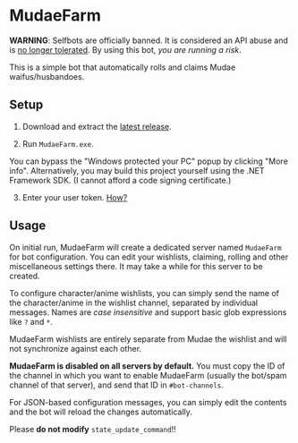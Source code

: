 # MudaeFarm

**WARNING**: Selfbots are officially banned. It is considered an API abuse and is [no longer tolerated](https://support.discordapp.com/hc/en-us/articles/115002192352-Automated-user-accounts-self-bots-). By using this bot, *you are running a risk*.

This is a simple bot that automatically rolls and claims Mudae waifus/husbandoes.

## Setup

1. Download and extract the [latest release](https://github.com/chiyadev/MudaeFarm/releases/latest/download/MudaeFarm.zip).

2. Run `MudaeFarm.exe`.

You can bypass the "Windows protected your PC" popup by clicking "More info". Alternatively, you may build this project yourself using the .NET Framework SDK. (I cannot afford a code signing certificate.)

3. Enter your user token. [How?](https://github.com/chiyadev/MudaeFarm/blob/master/User%20tokens.md)

## Usage

On initial run, MudaeFarm will create a dedicated server named `MudaeFarm` for bot configuration. You can edit your wishlists, claiming, rolling and other miscellaneous settings there. It may take a while for this server to be created.

To configure character/anime wishlists, you can simply send the name of the character/anime in the wishlist channel, separated by individual messages. Names are *case insensitive* and support basic glob expressions like `?` and `*`.

MudaeFarm wishlists are entirely separate from Mudae the wishlist and will not synchronize against each other.

**MudaeFarm is disabled on all servers by default.** You must copy the ID of the channel in which you want to enable MudaeFarm (usually the bot/spam channel of that server), and send that ID in `#bot-channels`.

For JSON-based configuration messages, you can simply edit the contents and the bot will reload the changes automatically.

Please **do not modify** `state_update_command`!!
